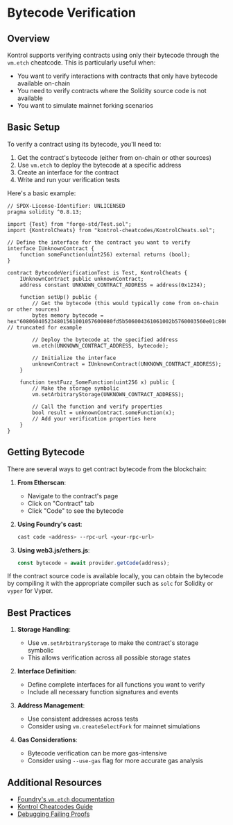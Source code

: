 # Bytecode Verification

## Overview

Kontrol supports verifying contracts using only their bytecode through the `vm.etch` cheatcode. This is particularly useful when:
- You want to verify interactions with contracts that only have bytecode available on-chain
- You need to verify contracts where the Solidity source code is not available
- You want to simulate mainnet forking scenarios

## Basic Setup

To verify a contract using its bytecode, you'll need to:
1. Get the contract's bytecode (either from on-chain or other sources)
2. Use `vm.etch` to deploy the bytecode at a specific address
3. Create an interface for the contract
4. Write and run your verification tests

Here's a basic example:

```solidity
// SPDX-License-Identifier: UNLICENSED
pragma solidity ^0.8.13;

import {Test} from "forge-std/Test.sol";
import {KontrolCheats} from "kontrol-cheatcodes/KontrolCheats.sol";

// Define the interface for the contract you want to verify
interface IUnknownContract {
    function someFunction(uint256) external returns (bool);
}

contract BytecodeVerificationTest is Test, KontrolCheats {
    IUnknownContract public unknownContract;
    address constant UNKNOWN_CONTRACT_ADDRESS = address(0x1234);

    function setUp() public {
        // Get the bytecode (this would typically come from on-chain or other sources)
        bytes memory bytecode = hex"608060405234801561001057600080fd5b506004361061002b5760003560e01c8063..."; // truncated for example

        // Deploy the bytecode at the specified address
        vm.etch(UNKNOWN_CONTRACT_ADDRESS, bytecode);
        
        // Initialize the interface
        unknownContract = IUnknownContract(UNKNOWN_CONTRACT_ADDRESS);
    }

    function testFuzz_SomeFunction(uint256 x) public {
        // Make the storage symbolic
        vm.setArbitraryStorage(UNKNOWN_CONTRACT_ADDRESS);
        
        // Call the function and verify properties
        bool result = unknownContract.someFunction(x);
        // Add your verification properties here
    }
}
```

## Getting Bytecode

There are several ways to get contract bytecode from the blockchain:

1. **From Etherscan**:
   - Navigate to the contract's page
   - Click on "Contract" tab
   - Click "Code" to see the bytecode

2. **Using Foundry's cast**:
   ```bash
   cast code <address> --rpc-url <your-rpc-url>
   ```

3. **Using web3.js/ethers.js**:
   ```javascript
   const bytecode = await provider.getCode(address);
   ```

If the contract source code is available locally, you can obtain the bytecode by compiling it with the appropriate compiler such as `solc` for Solidity or `vyper` for Vyper.

## Best Practices

1. **Storage Handling**:
   - Use `vm.setArbitraryStorage` to make the contract's storage symbolic
   - This allows verification across all possible storage states

2. **Interface Definition**:
   - Define complete interfaces for all functions you want to verify
   - Include all necessary function signatures and events

3. **Address Management**:
   - Use consistent addresses across tests
   - Consider using `vm.createSelectFork` for mainnet simulations

4. **Gas Considerations**:
   - Bytecode verification can be more gas-intensive
   - Consider using `--use-gas` flag for more accurate gas analysis


## Additional Resources

- [Foundry's `vm.etch` documentation](https://book.getfoundry.sh/cheatcodes/etch)
- [Kontrol Cheatcodes Guide](../guides/cheatcodes.md)
- [Debugging Failing Proofs](../tips/debugging-failing-proofs.md) 